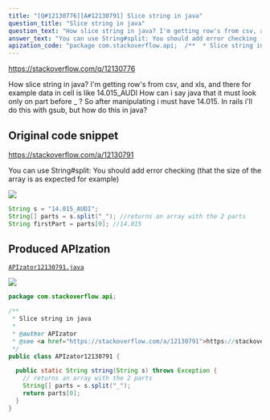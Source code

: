 ```yaml
---
title: "[Q#12130776][A#12130791] Slice string in java"
question_title: "Slice string in java"
question_text: "How slice string in java? I'm getting row's from csv, and xls, and there for example data in cell is like 14.015_AUDI How can i say java that it must look only on part before _ ? So after manipulating i must have 14.015. In rails i'll do this with gsub, but how do this in java?"
answer_text: "You can use String#split: You should add error checking (that the size of the array is as expected for example)"
apization_code: "package com.stackoverflow.api;  /**  * Slice string in java  *  * @author APIzator  * @see <a href=\"https://stackoverflow.com/a/12130791\">https://stackoverflow.com/a/12130791</a>  */ public class APIzator12130791 {    public static String string(String s) throws Exception {     // returns an array with the 2 parts     String[] parts = s.split(\"_\");     return parts[0];   } }"
---
```


https://stackoverflow.com/q/12130776

How slice string in java? I&#x27;m getting row&#x27;s from csv, and xls, and there for example data in cell is like
14.015_AUDI
How can i say java that it must look only on part before _ ? So after manipulating i must have 14.015. In rails i&#x27;ll do this with gsub, but how do this in java?



## Original code snippet

https://stackoverflow.com/a/12130791

You can use String#split:
You should add error checking (that the size of the array is as expected for example)

<div class="code-logo"><img src="/stackoverflow.png" /></div>

```java
String s = "14.015_AUDI";
String[] parts = s.split("_"); //returns an array with the 2 parts
String firstPart = parts[0]; //14.015
```

## Produced APIzation

[`APIzator12130791.java`](https://github.com/blind-papers/apization-temp-data/raw/main/search/APIzator12130791.java)

<div class="code-logo"><img src="/apizator.png" /></div>

```java
package com.stackoverflow.api;

/**
 * Slice string in java
 *
 * @author APIzator
 * @see <a href="https://stackoverflow.com/a/12130791">https://stackoverflow.com/a/12130791</a>
 */
public class APIzator12130791 {

  public static String string(String s) throws Exception {
    // returns an array with the 2 parts
    String[] parts = s.split("_");
    return parts[0];
  }
}

```